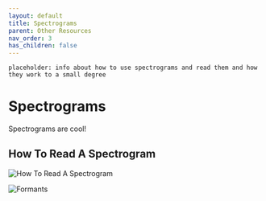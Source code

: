 ```yaml
---
layout: default
title: Spectrograms
parent: Other Resources
nav_order: 3
has_children: false
---
```

```
placeholder: info about how to use spectrograms and read them and how they work to a small degree
```

# Spectrograms
Spectrograms are cool!

## How To Read A Spectrogram

![How To Read A Spectrogram](/img/spectrogram.png)


![Formants](/img/formants.png)
